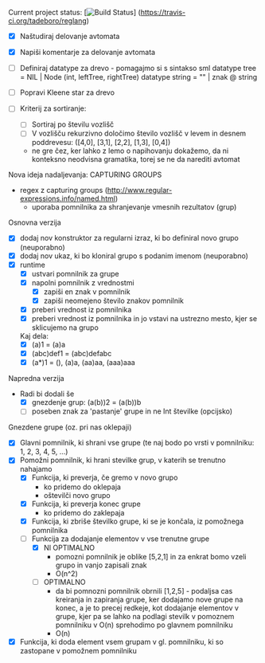 Current project status:
[![Build Status](https://travis-ci.org/tadeboro/reglang.svg?branch=master)]
(https://travis-ci.org/tadeboro/reglang)


- [x] Naštudiraj delovanje avtomata
- [x] Napiši komentarje za delovanje avtomata
- [ ] Definiraj datatype za drevo
		- pomagajmo si s sintakso sml
			datatype tree = NIL | Node (int, leftTree, rightTree)
			datatype string = "" | znak @ string
			
- [ ] Popravi Kleene star za drevo
- [ ] Kriterij za sortiranje:
	- [ ] Sortiraj po številu vozlišč
	- [ ] V vozlišču rekurzivno določimo število vozlišč v levem in desnem poddrevesu: ([4,0], [3,1], [2,2], [1,3], [0,4])
	
	- ne gre čez, ker lahko z lemo o napihovanju dokažemo, da ni konteksno neodvisna gramatika, torej se ne da narediti avtomat

	
Nova ideja nadaljevanja:
CAPTURING GROUPS
- regex z capturing groups  (http://www.regular-expressions.info/named.html)
	- uporaba pomnilnika za shranjevanje vmesnih rezultatov (grup)

Osnovna verzija	
- [x] dodaj nov konstruktor za regularni izraz, ki bo definiral novo grupo (neuporabno)
- [x] dodaj nov ukaz, ki bo kloniral grupo s podanim imenom (neuporabno)
- [x] runtime
	- [x] ustvari pomnilnik za grupe
	- [x] napolni pomnilnik z vrednostmi
		- [x] zapiši en znak v pomnilnik
		- [x] zapiši neomejeno število znakov pomnilnik
	- [x] preberi vrednost iz pomnilnika
	- [x] preberi vrednost iz pomnilnika in jo vstavi na ustrezno mesto, kjer se sklicujemo na grupo
	
	Kaj dela:
	- [x] \(a\)1 = (a)a
	- [x] \(abc\)def1 = (abc)defabc
	- [x] \(a*\)1 = (), (a)a, (aa)aa, (aaa)aaa

Napredna verzija
- Radi bi dodali še
	- [x] gnezdenje grup: (a(b))2 = (a(b))b
	- [ ] poseben znak za 'pastanje' grupe in ne Int številke (opcijsko)
	
Gnezdene grupe (oz. pri nas oklepaji)
- [x] Glavni pomnilnik, ki shrani vse grupe (te naj bodo po vrsti v pomnilniku: 1, 2, 3, 4, 5, ...)
- [x] Pomožni pomnilnik, ki hrani stevilke grup, v katerih se trenutno nahajamo
	- [x] Funkcija, ki preverja, če gremo v novo grupo
		- ko pridemo do oklepaja
		- oštevilči novo grupo
	- [x] Funkcija, ki preverja konec grupe
		- ko pridemo do zaklepaja
	- [x] Funkcija, ki zbriše številko grupe, ki se je končala, iz pomožnega pomnilnika
	- [ ] Funkcija za dodajanje elementov v vse trenutne grupe
		- [x] NI OPTIMALNO 	
			- pomozni pomnilnik je oblike [5,2,1] in za enkrat bomo vzeli grupo in vanjo zapisali znak
			- O(n^2)
		- [ ] OPTIMALNO 	
			- da bi pomnozni pomnilnik obrnili [1,2,5] - podaljsa cas kreiranja in 
			zapiranja grupe, ker dodajamo nove grupe na konec, a je to precej redkeje, kot dodajanje 
			elementov v grupe, kjer pa se lahko na podlagi stevilk v pomoznem pomnilniku v O(n) 
			sprehodimo po glavnem pomnilniku
			- O(n)
- [x] Funkcija, ki doda element vsem grupam v gl. pomnilniku, ki so zastopane v pomožnem pomnilniku 	
